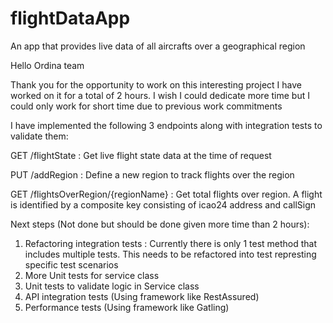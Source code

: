 # flightDataApp
An app that provides live data of all aircrafts over a geographical region

Hello Ordina team

Thank you for the opportunity to work on this interesting project
I have worked on it for a total of 2 hours. I wish I could dedicate more time but I could only work for short time due to previous work commitments

I have implemented the following 3 endpoints along with integration tests to validate them:

GET /flightState : Get live flight state data at the time of request

PUT /addRegion : Define a new region to track flights over the region

GET /flightsOverRegion/{regionName} : Get total flights over region. A flight is identified by a composite key consisting of icao24 address and callSign

Next steps (Not done but should be done given more time than 2 hours):
1) Refactoring integration tests : Currently there is only 1 test method that includes multiple tests. This needs to be refactored into test represting specific test scenarios
2) More Unit tests for service class
3) Unit tests to validate logic in Service class
4) API integration tests (Using framework like RestAssured)
5) Performance tests (Using framework like Gatling)
